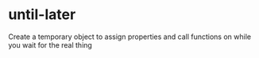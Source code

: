 # until-later
Create a temporary object to assign properties and call functions on while you wait for the real thing
